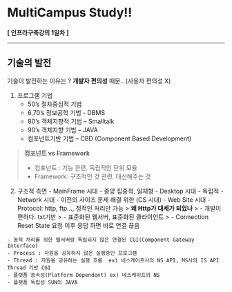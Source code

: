 MultiCampus Study!!
===================


**[ 인프라구축강의 1일차 ]**  

----------


기술의 발전
-------------

기술이 발전하는 이유는 ? **개발자 편의성** 때문.. (사용자 편의성 X)

 1. 프로그램 기법
	- 	50’s 절차중심적 기법
	- 	6,70’s 정보공학 기법 - DBMS
	- 	80’s 객체지향적 기법 – Smalltalk
	- 	90’s 객체지향 기법 – JAVA
	- 	컴포넌트기반 기법 – CBD (Component Based Development)
  > **컴포넌트 vs Framework**
  > - 컴포넌트 : 기능 관련. 독립적인 단위 모듈
  > - Framework:  구조적인 것 관련. 대신해주는 것

  2. 구조적 측면
    - MainFrame 시대 - 중앙 집중적, 일체형
    - Desktop 시대 - 독립적
    - Network 시대 - 이전의 사이즈 문제 해결 위한 (CS 시대)
    - Web Site 시대 - Protocol: http, ftp..., 정적인 처리만 가능
    > **왜 Http가 대세가 되었나**
    > - 개발이 편하다. txt기반
    > - 표준화된 웹서버, 표준화된 클라이언트
    > - Connection Reset State 요청 이후 응답 하면 바로 연결 끊음

    - 동적 처리를 위한 웹서버랑 독립되지 않은 연결된 CGI(Component Gateway Interface)
    - Process : 자원을 공유하지 않은 실행중인 프로그램
    - Thread : 자원을 공유하는 실행 흐름  ex) 네스케이프사의 NS API, MS사의 IS API Thread 기반 CGI
    - 플랫폼 종속성(Platform Dependent) ex) 네스케이프의 NS
    - 플랫폼 독립성 SUN의 JAVA
      
